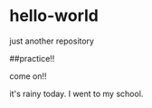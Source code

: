 # hello-world
just another repository

##practice!!

come on!!


it's rainy today.
I went to my school.
